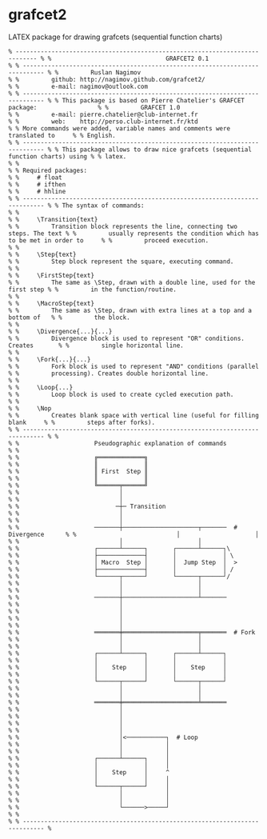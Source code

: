 # grafcet2
LATEX package for drawing grafcets (sequential function charts)

`
% ---------------------------------------------------------------------------- %
%                                GRAFCET2 0.1                                  %
% ---------------------------------------------------------------------------- %
%         Ruslan Nagimov                                                       %
%         github: http://nagimov.github.com/grafcet2/                          %
%         e-mail: nagimov@outlook.com                                          %
% ---------------------------------------------------------------------------- %
% This package is based on Pierre Chatelier's GRAFCET package:                 %
%         GRAFCET 1.0                                                          %
%         e-mail: pierre.chatelier@club-internet.fr                            %
%         web:    http://perso.club-internet.fr/ktd                            %
% More commands were added, variable names and comments were translated to     %
% English.                                                                     %
% ---------------------------------------------------------------------------- %
% This package allows to draw nice grafcets (sequential function charts) using %
% latex.                                                                       %
%                                                                              %
% Required packages:                                                           %
%     # float                                                                  %
%     # ifthen                                                                 %
%     # hhline                                                                 %
% ---------------------------------------------------------------------------- %
% The syntax of commands:                                                      %
%                                                                              %
%     \Transition{text}                                                        %
%         Transition block represents the line, connecting two steps. The text %
%         usually represents the condition which has to be met in order to     %
%         proceed execution.                                                   %
%                                                                              %
%     \Step{text}                                                              %
%         Step block represent the square, executing command.                  %
%                                                                              %
%     \FirstStep{text}                                                         %
%         The same as \Step, drawn with a double line, used for the first step %
%         in the function/routine.                                             %
%                                                                              %
%     \MacroStep{text}                                                         %
%         The same as \Step, drawn with extra lines at a top and a bottom of   %
%         the block.                                                           %
%                                                                              %
%     \Divergence{...}{...}                                                    %
%         Divergence block is used to represent "OR" conditions. Creates       %
%         single horizontal line.                                              %
%                                                                              %
%     \Fork{...}{...}                                                          %
%         Fork block is used to represent "AND" conditions (parallel           %
%         processing). Creates double horizontal line.                         %
%                                                                              %
%     \Loop{...}                                                               %
%         Loop block is used to create cycled execution path.                  %
%                                                                              %
%     \Nop                                                                     %
%         Creates blank space with vertical line (useful for filling blank     %
%         steps after forks).                                                  %
% ---------------------------------------------------------------------------- %
%                                                                              %
%                     Pseudographic explanation of commands                    %
%                                                                              %
%                     ╔═════════════╗                                          %
%                     ║             ║                                          %
%                     ║ First  Step ║                                          %
%                     ║             ║                                          %
%                     ╚══════╤══════╝                                          %
%                            │                                                 %
%                            │                                                 %
%                           ─┼─ Transition                                     %
%                            │                                                 %
%                            │                                                 %
%                     ───────┼─────────────────────┬───────  # Divergence      %
%                            │                     │                           %
%                            │                     │                           %
%                     ┌──────┴──────┐       ┌──────┴──────┐\                   %
%                     ├─────────────┤       │             │ \                  %
%                     │ Macro  Step │       │  Jump Step  │  >                 %
%                     ├─────────────┤       │             │ /                  %
%                     └──────┬──────┘       └──────┬──────┘/                   %
%                            │                     │                           %
%                            │                     │                           %
%                     ───────┼─────────────────────┴───────                    %
%                            │                                                 %
%                            │                                                 %
%                            │                                                 %
%                            │                                                 %
%                     ═══════╪═════════════════════╤═══════  # Fork            %
%                            │                     │                           %
%                            │                     │                           %
%                     ┌──────┴──────┐       ┌──────┴──────┐                    %
%                     │             │       │             │                    %
%                     │    Step     │       │    Step     │                    %
%                     │             │       │             │                    %
%                     └──────┬──────┘       └──────┬──────┘                    %
%                            │                     │                           %
%                            │                     │                           %
%                     ═══════╪═════════════════════╧═══════                    %
%                            │                                                 %
%                            │                                                 %
%                            │                                                 %
%                            │                                                 %
%                            │<───────────┐  # Loop                            %
%                            │            │                                    %
%                            │            │                                    %
%                     ┌──────┴──────┐     │                                    %
%                     │             │     │                                    %
%                     │    Step     │     ^                                    %
%                     │             │     │                                    %
%                     └──────┬──────┘     │                                    %
%                            │            │                                    %
%                            │            │                                    %
%                            └──────>─────┘                                    %
%                                                                              %
% ---------------------------------------------------------------------------- %
`
